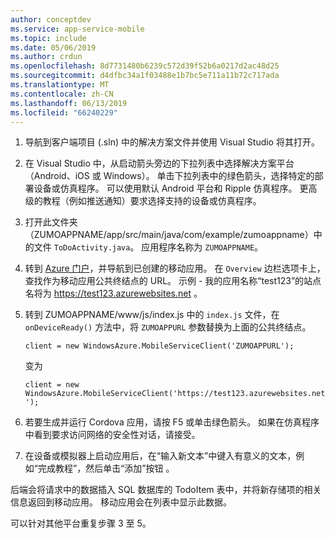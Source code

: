 ```yaml
---
author: conceptdev
ms.service: app-service-mobile
ms.topic: include
ms.date: 05/06/2019
ms.author: crdun
ms.openlocfilehash: 8d7731480b6239c572d39f52b6a0217d2ac48d25
ms.sourcegitcommit: d4dfbc34a1f03488e1b7bc5e711a11b72c717ada
ms.translationtype: MT
ms.contentlocale: zh-CN
ms.lasthandoff: 06/13/2019
ms.locfileid: "66240229"
---
```

1. 导航到客户端项目 (.sln) 中的解决方案文件并使用 Visual Studio 将其打开。

2. 在 Visual Studio 中，从启动箭头旁边的下拉列表中选择解决方案平台（Android、iOS 或 Windows）。 单击下拉列表中的绿色箭头，选择特定的部署设备或仿真程序。 可以使用默认 Android 平台和 Ripple 仿真程序。 更高级的教程（例如推送通知）要求选择支持的设备或仿真程序。

3. 打开此文件夹（ZUMOAPPNAME/app/src/main/java/com/example/zumoappname）中的文件 `ToDoActivity.java`。 应用程序名称为 `ZUMOAPPNAME`。

4. 转到 [Azure 门户](https://portal.azure.com/)，并导航到已创建的移动应用。 在 `Overview` 边栏选项卡上，查找作为移动应用公共终结点的 URL。 示例 - 我的应用名称“test123”的站点名将为 https://test123.azurewebsites.net 。

5. 转到 ZUMOAPPNAME/www/js/index.js 中的 `index.js` 文件，在 `onDeviceReady()` 方法中，将 `ZUMOAPPURL` 参数替换为上面的公共终结点。

    `client = new WindowsAzure.MobileServiceClient('ZUMOAPPURL');`
    
    变为
    
    `client = new WindowsAzure.MobileServiceClient('https://test123.azurewebsites.net');`
    
6. 若要生成并运行 Cordova 应用，请按 F5 或单击绿色箭头。 如果在仿真程序中看到要求访问网络的安全性对话，请接受。

7. 在设备或模拟器上启动应用后，在“输入新文本”中键入有意义的文本，例如“完成教程”，然后单击“添加”按钮    。

后端会将请求中的数据插入 SQL 数据库的 TodoItem 表中，并将新存储项的相关信息返回到移动应用。 移动应用会在列表中显示此数据。

可以针对其他平台重复步骤 3 至 5。